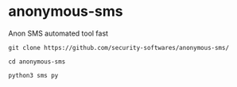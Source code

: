 # anonymous-sms
Anon SMS automated tool fast
```
git clone https://github.com/security-softwares/anonymous-sms/

cd anonymous-sms

python3 sms py
```
